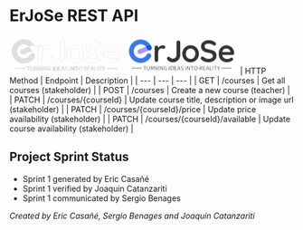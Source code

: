 # ErJoSe REST API
![ErJoSe dark logo](./erjose-dark-logo.png#gh-dark-mode-only)
![ErJoSe light logo](./erjose-light-logo.png#gh-light-mode-only)
| HTTP Method | Endpoint | Description |
| --- | --- | --- |
| GET | /courses | Get all courses (stakeholder) |
| POST | /courses | Create a new course (teacher) |
| PATCH | /courses/{courseId} | Update course title, description or image url (stakeholder) |
| PATCH | /courses/{courseId}/price | Update price availability (stakeholder) |
| PATCH | /courses/{courseId}/available | Update course availability (stakeholder) |

## Project Sprint Status
- Sprint 1 generated by Eric Casañé
- Sprint 1 verified by Joaquin Catanzariti
- Sprint 1 communicated by Sergio Benages



*Created by Eric Casañé, Sergio Benages and Joaquín Catanzariti*
